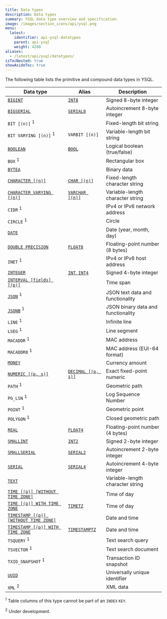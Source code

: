 ```yaml
---
title: Data types
description: Data types
summary: YSQL data type overview and specification.
image: /images/section_icons/api/ysql.png
menu:
  latest:
    identifier: api-ysql-datatypes
    parent: api-ysql
    weight: 4200
aliases:
  - /latest/api/ysql/datatypes/
isTocNested: true
showAsideToc: true
---
```


The following table lists the primitive and compound data types in YSQL.

| Data type | Alias | Description |
|-----------|-------|-------------|
| [`BIGINT`](type_numeric) | [`INT8`](type_numeric) | Signed 8-byte integer |
| [`BIGSERIAL`](type_serial) | [`SERIAL8`](type_serial) | Autoincrement 8-byte integer |
| `BIT [(n)]` <sup>1</sup> | | Fixed-length bit string |
| `BIT VARYING [(n)]` <sup>1</sup> | `VARBIT [(n)]` | Variable-length bit string |
| [`BOOLEAN`](type_bool) | [`BOOL`](type_bool) | Logical boolean (true/false) |
| `BOX` <sup>1</sup> | | Rectangular box |
| [`BYTEA`](type_binary) | | Binary data |
| [`CHARACTER [(n)]`](type_character) | [`CHAR [(n)]`](type_character) | Fixed-length character string |
| [`CHARACTER VARYING [(n)]`](type_character) | [`VARCHAR [(n)]`](type_character) | Variable-length character string |
| `CIDR` <sup>1</sup> | | IPv4 or IPv6 network address |
| `CIRCLE` <sup>1</sup> | | Circle |
| [`DATE`](type_datetime) | | Date (year, month, day) |
| [`DOUBLE PRECISION`](type_numeric) | [`FLOAT8`](type_numeric) | Floating-point number (8 bytes) |
| `INET` <sup>1</sup> | | IPv4 or IPv6 host address |
| [`INTEGER`](type_numeric) | [`INT`, `INT4`](type_numeric) | Signed 4-byte integer |
| [`INTERVAL [fields] [(p)]`](type_datetime) | | Time span |
| [`JSON`](type_json) <sup>1</sup> | | JSON text data and functionality |
| [`JSONB`](type_json) <sup>1</sup> | | JSON binary data and functionality |
| `LINE` <sup>1</sup> | | Infinite line |
| `LSEG` <sup>1</sup> | | Line segment |
| `MACADDR` <sup>1</sup> | | MAC address |
| `MACADDR8` <sup>1</sup> | | MAC address (EUI-64 format) |
| [`MONEY`](type_money) | | Currency amount |
| [`NUMERIC [(p, s)]`](type_numeric) | [`DECIMAL [(p, s)]`](type_numeric) | Exact fixed-point numeric |
| `PATH` <sup>1</sup> | | Geometric path |
| `PG_LSN` <sup>1</sup> | | Log Sequence Number |
| `POINT` <sup>1</sup> | | Geometric point |
| `POLYGON` <sup>1</sup> | | Closed geometric path |
| [`REAL`](type_numeric) | [`FLOAT4`](type_numeric) | Floating-point number (4 bytes) |
| [`SMALLINT`](type_numeric) | [`INT2`](type_numeric) | Signed 2-byte integer |
| [`SMALLSERIAL`](type_serial) | [`SERIAL2`](type_serial) | Autoincrement 2-byte integer |
| [`SERIAL`](type_serial) | [`SERIAL4`](type_serial) | Autoincrement 4-byte integer |
| [`TEXT`](type_character) | | Variable-length character string |
| [`TIME [(p)] [WITHOUT TIME ZONE]`](type_datetime) | | Time of day |
| [`TIME [(p)] WITH TIME ZONE`](type_datetime) | [`TIMETZ`](type_datetime) | Time of day |
| [`TIMESTAMP [(p)] [WITHOUT TIME ZONE]`](type_datetime) | | Date and time |
| [`TIMESTAMP [(p)] WITH TIME ZONE`](type_datetime) | [`TIMESTAMPTZ`](type_datetime) | Date and time |
| `TSQUERY` <sup>1</sup> | | Text search query |
| `TSVECTOR` <sup>1</sup> | | Text search document |
| `TXID_SNAPSHOT` <sup>1</sup> | | Transaction ID snapshot |
| [`UUID`](type_uuid) | | Universally unique identifier |
| `XML` <sup>2</sup> | | XML data |

<sup>1</sup> Table columns of this type cannot be part of an `INDEX` `KEY`.

<sup>2</sup> Under development.
